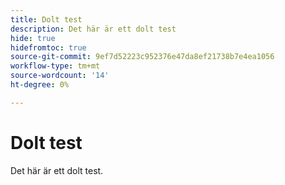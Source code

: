 ```yaml
---
title: Dolt test
description: Det här är ett dolt test
hide: true
hidefromtoc: true
source-git-commit: 9ef7d52223c952376e47da8ef21738b7e4ea1056
workflow-type: tm+mt
source-wordcount: '14'
ht-degree: 0%

---
```


# Dolt test

Det här är ett dolt test.

